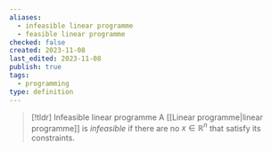 ```yaml
---
aliases:
  - infeasible linear programme
  - feasible linear programme
checked: false
created: 2023-11-08
last_edited: 2023-11-08
publish: true
tags:
  - programming
type: definition
---
```

>[!tldr] Infeasible linear programme
>A [[Linear programme|linear programme]] is *infeasible* if there are no $x \in \mathbb{R}^n$ that satisfy its constraints.

